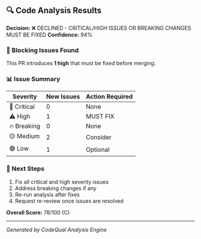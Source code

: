 ## 🔍 Code Analysis Results

**Decision:** ❌ DECLINED - CRITICAL/HIGH ISSUES OR BREAKING CHANGES MUST BE FIXED
**Confidence:** 94%

### 🚨 Blocking Issues Found
This PR introduces **1 high** that must be fixed before merging.

### 📊 Issue Summary
| Severity | New Issues | Action Required |
|----------|------------|----------------|
| 🚨 Critical | 0 | None |
| ⚠️ High | 1 | MUST FIX |
| 🔥 Breaking | 0 | None |
| 🟡 Medium | 2 | Consider |
| 🟢 Low | 1 | Optional |

### 🛑 Next Steps
1. Fix all critical and high severity issues
2. Address breaking changes if any
3. Re-run analysis after fixes
4. Request re-review once issues are resolved

**Overall Score:** 78/100 (C)

---
*Generated by CodeQual Analysis Engine*